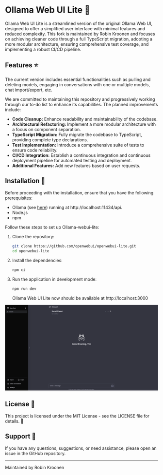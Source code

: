 # Ollama Web UI Lite 🦙

Ollama Web UI Lite is a streamlined version of the original Ollama Web UI, designed to offer a simplified user interface with minimal features and reduced complexity. This fork is maintained by Robin Kroonen and focuses on achieving cleaner code through a full TypeScript migration, adopting a more modular architecture, ensuring comprehensive test coverage, and implementing a robust CI/CD pipeline.

## Features ⭐

The current version includes essential functionalities such as pulling and deleting models, engaging in conversations with one or multiple models, chat import/export, etc.

We are committed to maintaining this repository and progressively working through our to-do list to enhance its capabilities. The planned improvements include:

- **Code Cleanup:** Enhance readability and maintainability of the codebase.
- **Architectural Refactoring:** Implement a more modular architecture with a focus on component separation.
- **TypeScript Migration:** Fully migrate the codebase to TypeScript, providing complete type declarations.
- **Test Implementation:** Introduce a comprehensive suite of tests to ensure code reliability.
- **CI/CD Integration:** Establish a continuous integration and continuous deployment pipeline for automated testing and deployment.
- **Additional Features:** Add new features based on user requests.

## Installation 🚀

Before proceeding with the installation, ensure that you have the following prerequisites:

- Ollama (see [here](https://ollama.ai/)) running at http://localhost:11434/api. 
- Node.js
- npm

Follow these steps to set up Ollama-webui-lite:

1. Clone the repository:

   ```bash
   git clone https://github.com/openwebui/openwebui-lite.git
   cd openwebui-lite
   ```

2. Install the dependencies:

   ```bash
   npm ci
   ```

3. Run the application in development mode:

   ```bash
   npm run dev
   ```

   Ollama Web UI Lite now should be available at http://localhost:3000

![Preview](preview.png)

## License 📜

This project is licensed under the MIT License - see the LICENSE file for details. 📄

## Support 💬

If you have any questions, suggestions, or need assistance, please open an issue in the GitHub repository.

---

Maintained by Robin Kroonen
